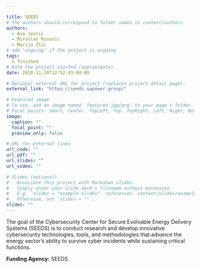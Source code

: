 ```yaml
---

title: SEEDS
# the authors should correspond to folder names in content/authors
authors:
  - Ana Jevtic
  - Miroslav Kosanic
  - Marija Ilic
# add 'ongoing' if the project is ongoing
tags:
  - finished
# Date the project started (approximate)
date: 2018-11-20T12:52:43-04:00

# Optional external URL for project (replaces project detail page).
external_link: "https://seeds.uapower.group/"

# Featured image
# To use, add an image named `featured.jpg/png` to your page's folder.
# Focal points: Smart, Center, TopLeft, Top, TopRight, Left, Right, BottomLeft, Bottom, BottomRight.
image:
  caption: ""
  focal_point: ""
  preview_only: false

# URL for external lines
url_code: ""
url_pdf: ""
url_slides: ""
url_video: ""

# Slides (optional).
#   Associate this project with Markdown slides.
#   Simply enter your slide deck's filename without extension.
#   E.g. `slides = "example-slides"` references `content/slides/example-slides.md`.
#   Otherwise, set `slides = ""`.
slides: ""
---
```

<!-- # Your project description goes here. The text will be displayed via markdown. -->

The goal of the Cybersecurity Center for Secure Evolvable Energy Delivery Systems (SEEDS) is to conduct research and develop innovative cybersecurity technologies, tools, and methodologies that advance the energy sector’s ability to survive cyber incidents while sustaining critical functions.



**Funding Agency:** SEEDS
